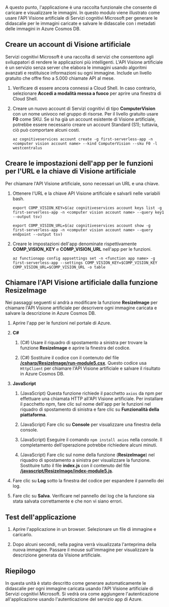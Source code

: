 A questo punto, l'applicazione è una raccolta funzionale che consente di caricare e visualizzare le immagini. In questo modulo viene illustrato come usare l'API Visione artificiale di Servizi cognitivi Microsoft per generare le didascalie per le immagini caricate e salvare le didascalie con i metadati delle immagini in Azure Cosmos DB.

## <a name="create-a-computer-vision-account"></a>Creare un account di Visione artificiale

Servizi cognitivi Microsoft è una raccolta di servizi che consentono agli sviluppatori di rendere le applicazioni più intelligenti. L'API Visione artificiale è un servizio senza server che elabora le immagini usando algoritmi avanzati e restituisce informazioni su ogni immagine. Include un livello gratuito che offre fino a 5.000 chiamate API al mese.

1. Verificare di essere ancora connessi a Cloud Shell. In caso contrario, selezionare **Accedi a modalità messa a fuoco** per aprire una finestra di Cloud Shell. 

1. Creare un nuovo account di Servizi cognitivi di tipo **ComputerVision** con un nome univoco nel gruppo di risorse. Per il livello gratuito usare **F0** come SKU. Se si ha già un account esistente di Visione artificiale, potrebbe essere necessario creare un account Standard (S1); tuttavia, ciò può comportare alcuni costi.

    ```azurecli
    az cognitiveservices account create -g first-serverless-app -n <computer vision account name> --kind ComputerVision --sku F0 -l westcentralus
    ```


## <a name="create-function-app-settings-for-computer-vision-url-and-key"></a>Creare le impostazioni dell'app per le funzioni per l'URL e la chiave di Visione artificiale

Per chiamare l'API Visione artificiale, sono necessari un URL e una chiave.

1. Ottenere l'URL e la chiave API Visione artificiale e salvarli nelle variabili bash.

    ```azurecli
    export COMP_VISION_KEY=$(az cognitiveservices account keys list -g first-serverless-app -n <computer vision account name> --query key1 --output tsv)
    ```
    ```azurecli
    export COMP_VISION_URL=$(az cognitiveservices account show -g first-serverless-app -n <computer vision account name> --query endpoint --output tsv)
    ```

1. Creare le impostazioni dell'app denominate rispettivamente **COMP_VISION_KEY** e **COMP_VISION_URL** nell'app per le funzioni.

    ```azurecli
    az functionapp config appsettings set -n <function app name> -g first-serverless-app --settings COMP_VISION_KEY=$COMP_VISION_KEY COMP_VISION_URL=$COMP_VISION_URL -o table
    ```


## <a name="call-the-computer-vision-api-from-the-resizeimage-function"></a>Chiamare l'API Visione artificiale dalla funzione ResizeImage

Nei passaggi seguenti si andrà a modificare la funzione **ResizeImage** per chiamare l'API Visione artificiale per descrivere ogni immagine caricata e salvare la descrizione in Azure Cosmos DB.

1. Aprire l'app per le funzioni nel portale di Azure.

1. **C#**

    1. (C#) Usare il riquadro di spostamento a sinistra per trovare la funzione **ResizeImage** e aprire la finestra del codice.

    1. (C#) Sostituire il codice con il contenuto del file [**/csharp/ResizeImage/run-module5.csx**](https://raw.githubusercontent.com/Azure-Samples/functions-first-serverless-web-application/master/csharp/ResizeImage/run-module5.csx). Questo codice usa `HttpClient` per chiamare l'API Visione artificiale e salvare il risultato in Azure Cosmos DB.

1. **JavaScript**

    1. (JavaScript) Questa funzione richiede il pacchetto `axios` da npm per effettuare una chiamata HTTP all'API Visione artificiale. Per installare il pacchetto npm, fare clic sul nome dell'app per le funzioni nel riquadro di spostamento di sinistra e fare clic su **Funzionalità della piattaforma**.

    1. (JavaScript) Fare clic su **Console** per visualizzare una finestra della console.

    1. (JavaScript) Eseguire il comando `npm install axios` nella console. Il completamento dell'operazione potrebbe richiedere alcuni minuti.

    1. (JavaScript) Fare clic sul nome della funzione (**ResizeImage**) nel riquadro di spostamento a sinistra per visualizzare la funzione. Sostituire tutto il file **index.js** con il contenuto del file [**/javascript/ResizeImage/index-module5.js**](https://raw.githubusercontent.com/Azure-Samples/functions-first-serverless-web-application/master/javascript/ResizeImage/index-module5.js).

1. Fare clic su **Log** sotto la finestra del codice per espandere il pannello dei log.

1. Fare clic su **Salva**. Verificare nel pannello dei log che la funzione sia stata salvata correttamente e che non vi siano errori.


## <a name="test-the-application"></a>Test dell'applicazione

1. Aprire l'applicazione in un browser. Selezionare un file di immagine e caricarlo.

1. Dopo alcuni secondi, nella pagina verrà visualizzata l'anteprima della nuova immagine. Passare il mouse sull'immagine per visualizzare la descrizione generata da Visione artificiale.


## <a name="summary"></a>Riepilogo

In questa unità è stato descritto come generare automaticamente le didascalie per ogni immagine caricata usando l'API Visione artificiale di Servizi cognitivi Microsoft. Si vedrà ora come aggiungere l'autenticazione all'applicazione usando l'autenticazione del servizio app di Azure.